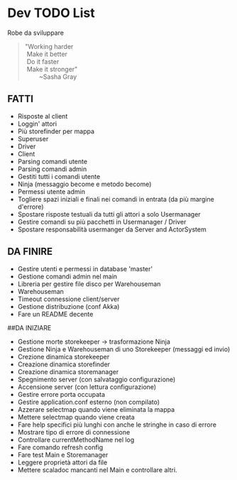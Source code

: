 # Dev TODO List
Robe da sviluppare

>"Working harder  
>&nbsp;Make it better  
>&nbsp;Do it faster  
>&nbsp;Make it stronger"   
>&nbsp;&nbsp;&nbsp;&nbsp;&nbsp;&nbsp;&nbsp;&nbsp;~Sasha Gray

## FATTI
* Risposte al client
* Loggin' attori
* Più storefinder per mappa
* Superuser
* Driver
* Client
* Parsing comandi utente
* Parsing comandi admin
* Gestiti tutti i comandi utente
* Ninja (messaggio become e metodo become)
* Permessi utente admin
* Togliere spazi iniziali e finali nei comandi in entrata (da più margine d'errore)
* Spostare risposte testuali da tutti gli attori a solo Usermanager
* Gestire comandi su più pacchetti in Usermanager / Driver
* Spostare responsabilità usermanger da Server and ActorSystem

## DA FINIRE
* Gestire utenti e permessi in database 'master'
* Gestione comandi admin nel main
* Libreria per gestire file disco per Warehouseman
* Warehouseman
* Timeout connessione client/server
* Gestione distribuzione (conf Akka)
* Fare un README decente

##DA INIZIARE
* Gestione morte storekeeper -> trasformazione Ninja
* Gestione Ninja e Warehouseman di uno Storekeeper (messaggi ed invio)
* Crezione dinamica storekeeper
* Creazione dinamica storefinder
* Creazione dinamica storemanager
* Spegnimento server (con salvataggio configurazione)
* Accensione server (con lettura configurazione)
* Gestire errore porta occupata
* Gestire application.conf esterno (non compilato)
* Azzerare selectmap quando viene eliminata la mappa
* Mettere selectmap quando viene creata
* Fare help specifici più lunghi con anche le stringhe in caso di errore
* Mostrare tipo di errore di connessione
* Controllare currentMethodName nel log
* Fare comando refresh config
* Fare test Main e Storemanager
* Leggere proprietà attori da file
* Mettere scaladoc mancanti nel Main e controllare altri.
